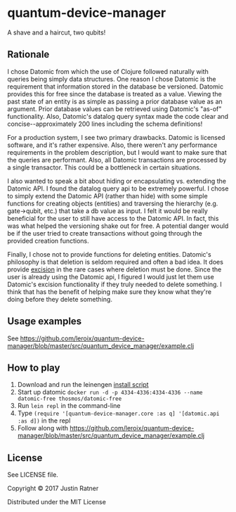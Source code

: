 # quantum-device-manager
A shave and a haircut, two qubits!

## Rationale
I chose Datomic from which the use of Clojure followed naturally with queries being simply data structures. One reason I chose Datomic is the requirement that information stored in the database be versioned. Datomic provides this for free since the database is treated as a value. Viewing the past state of an entity is as simple as passing a prior database value as an argument. Prior database values can be retrieved using Datomic's "as-of" functionality. Also, Datomic's datalog query syntax made the code clear and concise--approximately 200 lines including the schema definitions!

For a production system, I see two primary drawbacks. Datomic is licensed software, and it's rather expensive. Also, there weren't any performance requirements in the problem description, but I would want to make sure that the queries are performant. Also, all Datomic transactions are processed by a single transactor. This could be a bottleneck in certain situations.

I also wanted to speak a bit about hiding or encapsulating vs. extending the Datomic API. I found the datalog query api to be extremely powerful. I chose to simply extend the Datomic API (rather than hide) with some simple functions for creating objects (entities) and traversing the hierarchy (e.g. gate->qubit, etc.) that take a db value as input. I felt it would be really beneficial for the user to still have access to the Datomic API. In fact, this was what helped the versioning shake out for free. A potential danger would be if the user tried to create transactions without going through the provided creation functions.

Finally, I chose not to provide functions for deleting entities. Datomic's philosophy is that deletion is seldom required and often a bad idea. It does provide [excision](http://docs.datomic.com/excision.html) in the rare cases where deletion must be done. Since the user is already using the Datomic api, I figured I would just let them use Datomic's excision functionality if they truly needed to delete something. I think that has the benefit of helping make sure they know what they're doing before they delete something.

## Usage examples
See https://github.com/leroix/quantum-device-manager/blob/master/src/quantum_device_manager/example.clj

## How to play
1. Download and run the leinengen [install script](https://leiningen.org/#install)
2. Start up datomic `docker run -d -p 4334-4336:4334-4336 --name datomic-free thosmos/datomic-free`
3. Run `lein repl` in the command-line
4. Type `(require '[quantum-device-manager.core :as q] '[datomic.api :as d])` in the repl
5. Follow along with https://github.com/leroix/quantum-device-manager/blob/master/src/quantum_device_manager/example.clj

## License
See LICENSE file.

Copyright © 2017 Justin Ratner

Distributed under the MIT License
